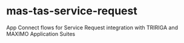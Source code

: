 # mas-tas-service-request
App Connect flows for Service Request integration with TRIRIGA and MAXIMO Application Suites
